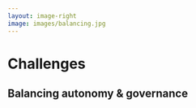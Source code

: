 ```yaml
---
layout: image-right
image: images/balancing.jpg
---
```

# Challenges
## Balancing autonomy & governance

<v-clicks>

[//]: # (- Establish organization-wide standards)

[//]: # (- Encouraging innovation while maintaining control)

[//]: # (- Promoting a culture of collaboration and accountability)

</v-clicks>

<Footer/>

<!--
Establishing organization-wide standards:
While providing autonomy to domain-specific data teams, it's essential to establish organization-wide standards for data quality, security, and privacy to maintain consistency and trust in the data ecosystem.
Encouraging innovation while maintaining control:
Balancing autonomy and governance allows data teams to experiment and innovate while ensuring that they stay within the boundaries set by data governance policies and standards.
Providing self-service infrastructure with guidelines:
By offering self-service infrastructure and tools along with clear usage guidelines, organizations can enable data teams to access and manage data independently while adhering to governance principles.
Promoting a culture of collaboration and accountability:
Encouraging collaboration between domain-specific data teams and fostering a culture of accountability helps strike the right balance between autonomy and governance, ensuring that data is used effectively and responsibly across the organization.
-->